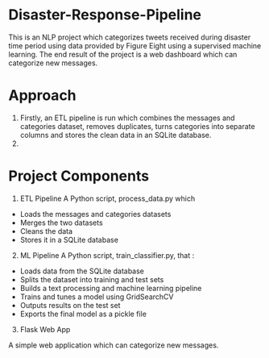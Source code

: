 # Disaster-Response-Pipeline
This is an NLP project which categorizes tweets received during disaster time period using data provided by Figure Eight using a
supervised machine learning. The end result of the project is a web dashboard which can categorize new messages.

# Approach
1. Firstly, an ETL pipeline is run which combines the messages and categories dataset, removes duplicates, turns categories into
separate columns and stores the clean data in an SQLite database.
2. 

# Project Components

1. ETL Pipeline
A Python script, process_data.py which 

- Loads the messages and categories datasets
- Merges the two datasets
- Cleans the data
- Stores it in a SQLite database

2. ML Pipeline
A Python script, train_classifier.py, that :

- Loads data from the SQLite database
- Splits the dataset into training and test sets
- Builds a text processing and machine learning pipeline
- Trains and tunes a model using GridSearchCV
- Outputs results on the test set
- Exports the final model as a pickle file

3. Flask Web App

A simple web application which can categorize new messages.
